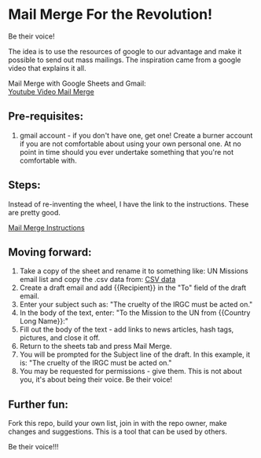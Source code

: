 # Mail Merge For the Revolution!  

Be their voice!  

The idea is to use the resources of google to our advantage and make 
it possible to send out mass mailings.  The inspiration came from a
google video that explains it all.  

Mail Merge with Google Sheets and Gmail:  
[Youtube Video Mail Merge](https://www.youtube.com/watch?v=YTeV4i1W3Zo)  

## Pre-requisites:  
1. gmail account - if you don't have one, get one!  Create a burner account if you are not comfortable about using your own personal one.  At no point in time should you ever undertake something that you're not comfortable with.  

## Steps:  
Instead of re-inventing the wheel, I have the link to the instructions.  These are pretty good.  

[Mail Merge Instructions](https://developers.google.com/apps-script/samples/automations/mail-merge)  

## Moving forward:  
1. Take a copy of the sheet and rename it to something like: UN Missions email list and copy the .csv data from: [CSV data](https://github.com/glebite/2022/blob/main/snapshot/country_email.csv)  
2. Create a draft email and add {{Recipient}} in the "To" field of the draft email.  
3. Enter your subject such as: "The cruelty of the IRGC must be acted on."  
4. In the body of the text, enter: "To the Mission to the UN from {{Country Long Name}}:"
5. Fill out the body of the text - add links to news articles, hash tags, pictures, and close it off.  
6. Return to the sheets tab and press Mail Merge.  
7. You will be prompted for the Subject line of the draft.  In this example, it is: "The cruelty of the IRGC must be acted on."  
8. You may be requested for permissions - give them.  This is not about you, it's about being their voice.  Be their voice!

## Further fun:  
Fork this repo, build your own list, join in with the repo owner, make changes and suggestions.  This is a tool that can be used by others.  

Be their voice!!!
